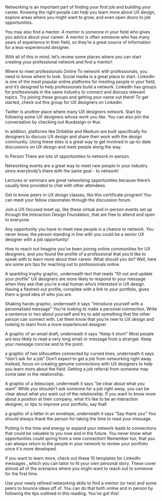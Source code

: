 Networking is an important part of finding your first job and building your career. Knowing the right people can help you learn more about UX design, explore areas where you might want to grow, and even open doors to job opportunities. 

You may also find a mentor. A mentor is someone in your field who gives you advice about your career. A mentor is often someone who has many years of experience in their field, so they’re a great source of information for a less-experienced designer.

With all of this in mind, let’s review some places where you can start creating your professional network and find a mentor!

Where to meet professionals
Online
To network with professionals, you need to know where to look. Social media is a great place to start. LinkedIn is one of the most popular online platforms for meeting people in your field, and it’s designed to help professionals build a network. LinkedIn has groups for professionals in the same industry to connect and discuss relevant topics. Try joining these groups and getting your name out there! To get started, check out this 
group
 for UX designers on LinkedIn. 

Twitter is another place where many UX designers network. Start by following some UX designers whose work you like. You can also join the conversation by checking out #uxdesign or #ux.

In addition, platforms like Dribbble and Medium are built specifically for designers to discuss UX design and share their work with the design community. Using these sites is a great way to get involved in up-to-date discussions on UX design and meet people along the way.

In Person
There are lots of opportunities to network in-person. 

Networking events are a great way to meet new people in your industry since everybody’s there with the same goal - to network! 

Lectures or seminars are great networking opportunities because there’s usually time provided to chat with other attendees. 

Get to know peers in UX design classes, like this certificate program! You can meet your fellow classmates through the discussion forum. 

Join a UX-focused meet up, like 
these
 virtual and in-person events set up through the Interaction Design Foundation, that are free to attend and open to everyone. 

Any opportunity you have to meet new people is a chance to network. You never know, the person standing in line with you could be a senior UX designer with a job opportunity!

How to reach out
Imagine you’ve been joining online communities for UX designers, and you found the profile of a professional that you’d like to speak with to learn more about their career. What should you do? Well, here are some pro tips for reaching out to professionals online. 

A sparkling trophy graphic, underneath text that reads "fill out and update your profile"
UX designers are more likely to respond to your message when they see that you’re a real human who’s interested in UX design. Having a fleshed-out profile, complete with a link to your portfolio, gives them a good idea of who you are.

Shaking hands graphic, underneath it says "introduce yourself with a personalized message"
You’re looking to make a personal connection. Write a sentence or two about yourself and try to add something that the other person can connect with. Let them know that you’re new to UX design and looking to learn from a more experienced designer.

A graphic of an email draft, underneath it says "Keep it short"
Most people are less likely to read a very long email or message from a stranger. Keep your message concise and to the point.

a graphic of two silhouettes connected by curved lines, underneath it says "don't ask for a job"
Don’t expect to get a job from networking right away. Instead, focus on creating genuine connections with UX designers to help you learn more about the field. Getting a job referral from someone may come later in the relationship.

A graphic of a telescope, underneath it says "be clear about what you want"
While you shouldn't ask someone for a job right away, you can be clear about what you want out of the relationship. If you want to know more about a position at their company, what it’s like to be an interaction designer, or tips to improve your portfolio, say that! 

a graphic of a letter in an envelope, underneath it says "Say thank you"
You should always thank the person for taking the time to read your message.

Putting in the time and energy to expand your network leads to connections that could be valuable to you now and in the future. You never know what opportunities could spring from a new connection! Remember too, that you can always return to the people in your network to review your portfolio once it's more developed. 

If you want to learn more, check out these 
10 templates for LinkedIn messages
, which you can tailor to fit your own personal story. These cover almost all of the scenarios where you might want to reach out to someone for the first time. 

Use your newly refined networking skills to find a mentor (or two) and some peers to bounce ideas off of. You can do that both online and in person by following the tips outlined in this reading. You’ve got this! 